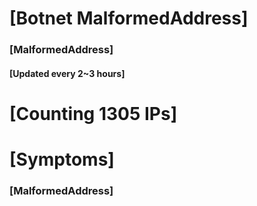 # [Botnet MalformedAddress]
### [MalformedAddress]
#### [Updated every 2~3 hours]

# [Counting 1305 IPs]

# [Symptoms] 
###   [MalformedAddress]
